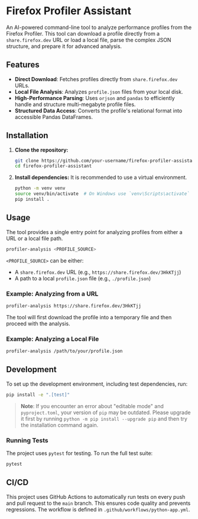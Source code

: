 # Firefox Profiler Assistant

An AI-powered command-line tool to analyze performance profiles from the Firefox Profiler. This tool can download a profile directly from a `share.firefox.dev` URL or load a local file, parse the complex JSON structure, and prepare it for advanced analysis.

## Features

- **Direct Download**: Fetches profiles directly from `share.firefox.dev` URLs.
- **Local File Analysis**: Analyzes `profile.json` files from your local disk.
- **High-Performance Parsing**: Uses `orjson` and `pandas` to efficiently handle and structure multi-megabyte profile files.
- **Structured Data Access**: Converts the profile's relational format into accessible Pandas DataFrames.

## Installation

1.  **Clone the repository:**
    ```bash
    git clone https://github.com/your-username/firefox-profiler-assistant.git
    cd firefox-profiler-assistant
    ```

2.  **Install dependencies:**
    It is recommended to use a virtual environment.
    ```bash
    python -m venv venv
    source venv/bin/activate  # On Windows use `venv\Scripts\activate`
    pip install .
    ```

## Usage

The tool provides a single entry point for analyzing profiles from either a URL or a local file path.

```bash
profiler-analysis <PROFILE_SOURCE>
```

`<PROFILE_SOURCE>` can be either:
- A `share.firefox.dev` URL (e.g., `https://share.firefox.dev/3HkKTjj`)
- A path to a local `profile.json` file (e.g., `./profile.json`)

### Example: Analyzing from a URL

```bash
profiler-analysis https://share.firefox.dev/3HkKTjj
```

The tool will first download the profile into a temporary file and then proceed with the analysis.

### Example: Analyzing a Local File

```bash
profiler-analysis /path/to/your/profile.json
```

## Development

To set up the development environment, including test dependencies, run:

```bash
pip install -e ".[test]"
```
> **Note**: If you encounter an error about "editable mode" and `pyproject.toml`, your version of `pip` may be outdated. Please upgrade it first by running `python -m pip install --upgrade pip` and then try the installation command again.


### Running Tests

The project uses `pytest` for testing. To run the full test suite:

```bash
pytest
```

## CI/CD

This project uses GitHub Actions to automatically run tests on every push and pull request to the `main` branch. This ensures code quality and prevents regressions. The workflow is defined in `.github/workflows/python-app.yml`.
